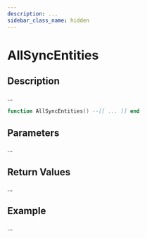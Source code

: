 ```yaml
---
description: ...
sidebar_class_name: hidden
---
```


# AllSyncEntities

## Description

...

```lua
function AllSyncEntities() --[[ ... ]] end
```

## Parameters

...

## Return Values

...

## Example

...

